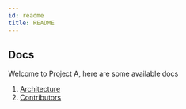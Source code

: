 ```yaml
---
id: readme
title: README
---
```


## Docs
Welcome to Project A, here are some available docs

1. [Architecture](projectA/docs/architecture.md)
2. [Contributors](projectA/docs/contributors.md)
